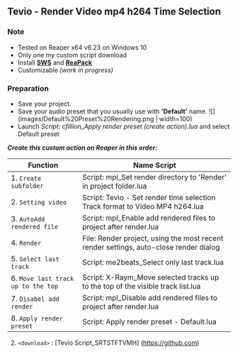 ## Tevio - Render Video mp4 h264 Time Selection

### Note

- Tested on Reaper x64 v6.23 on Windows 10
- Only one my custom script download
- Install **[SWS](https://www.sws-extension.org/)** and  **[ReaPack](https://reapack.com/)**
- Customizable _(work in progress)_

### Preparation

- Save your project.
- Save your audio preset that you usually use with **'Default'** name.
![](images/Default%20Preset%20Rendering.png | width=100)
- Launch _Script: cfillion_Apply render preset (create action).lua_ and select Default preset

**_Create this custom action on Reaper in this order:_**

| Function |         Name Script           |
| ------------- | ------------------------------ |
| 1. `Create subfolder`      | Script: mpl_Set render directory to 'Render' in project folder.lua|
| 2. `Setting video`   | Script: Tevio - Set render time selection Track format to Video MP4 h264.lua     |
| 3. `AutoAdd rendered file`   | Script: mpl_Enable add rendered files to project after render.lua     |
|4.  `Render`   | File: Render project, using the most recent render settings, auto-close render dialog     |
| 5. `Select last track`   | Script: me2beats_Select only last track.lua     |
| 6. `Move last track up to the top`   | Script: X-Raym_Move selected tracks up to the top of the visible track list.lua  |
| 7. `Disabel add render`   | Script: mpl_Disable add rendered files to project after render.lua     |
| 8. `Apply render preset`   | Script: Apply render preset - Default.lua     |

2.  `<download>` : [Tevio Script_SRTSTFTVMH] (https://github.com)
